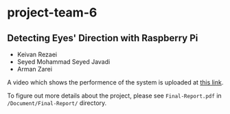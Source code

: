 # project-team-6

## Detecting Eyes' Direction with Raspberry Pi

- Keivan Rezaei
- Seyed Mohammad Seyed Javadi
- Arman Zarei

A video which shows the performence of the system is uploaded at [this link]([url](https://aparat.com/v/C7T0g)).

To figure out more details about the project, please see `Final-Report.pdf` in `/Document/Final-Report/` directory.
